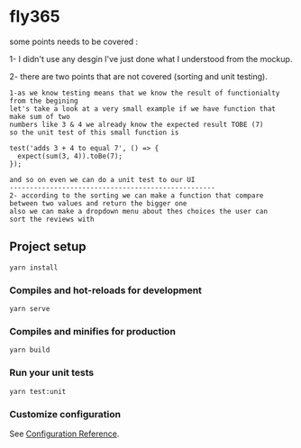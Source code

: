 # fly365
some points needs to be covered :

1- I didn't use any desgin I've just done what I understood from the mockup.

2- there are two points that are not covered (sorting and unit testing).
```
1-as we know testing means that we know the result of functionialty from the begining
let's take a look at a very small example if we have function that make sum of two 
numbers like 3 & 4 we already know the expected result TOBE (7)
so the unit test of this small function is 

test('adds 3 + 4 to equal 7', () => {
  expect(sum(3, 4)).toBe(7);
});

and so on even we can do a unit test to our UI 
---------------------------------------------------
2- according to the sorting we can make a function that compare 
between two values and return the bigger one 
also we can make a dropdown menu about thes choices the user can 
sort the reviews with 
```
## Project setup
```
yarn install
```

### Compiles and hot-reloads for development
```
yarn serve
```

### Compiles and minifies for production
```
yarn build
```

### Run your unit tests
```
yarn test:unit
```

### Customize configuration
See [Configuration Reference](https://cli.vuejs.org/config/).
